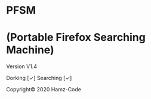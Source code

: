 # PFSM
# (Portable Firefox Searching Machine)
Version V1.4

Dorking   [✓]
Searching [✓]

Copyright© 2020 Hamz-Code 
